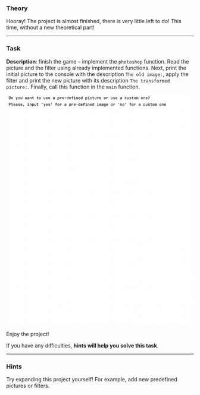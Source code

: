 ### Theory

Hooray! The project is almost finished, there is very little left to do! 
This time, without a new theoretical part!

___

### Task

**Description**: finish the game – implement the `photoshop` function. 
Read the picture and the filter using already implemented functions. 
Next, print the initial picture to the console with the description `The old image:`, apply the filter and print the new picture with its description `The transformed picture:`.
Finally, call this function in the `main` function.

<div class="hint" title="The console photoshop example">

![Console photoshop example](../../../utils/src/main/resources/images/part1/AlmostDone/game.gif "Console photoshop example")

</div>

Enjoy the project!

If you have any difficulties, **hints will help you solve this task**.

----

### Hints

<div class="hint" title="Possible ways to expand the project">
  Try expanding this project yourself! For example, add new predefined pictures or filters.
</div>
